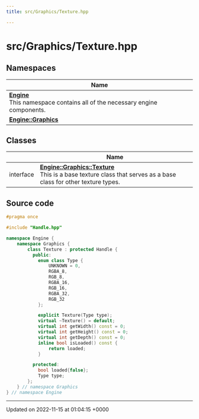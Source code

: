 ```yaml
---
title: src/Graphics/Texture.hpp

---
```


# src/Graphics/Texture.hpp



## Namespaces

| Name           |
| -------------- |
| **[Engine](/namespaces/namespaceEngine.md)** <br>This namespace contains all of the necessary engine components.  |
| **[Engine::Graphics](/namespaces/namespaceEngine_1_1Graphics.md)**  |

## Classes

|                | Name           |
| -------------- | -------------- |
| interface | **[Engine::Graphics::Texture](/classes/classEngine_1_1Graphics_1_1Texture.md)** <br>This is a base texture class that serves as a base class for other texture types.  |




## Source code

```cpp
#pragma once

#include "Handle.hpp"

namespace Engine {
    namespace Graphics {
        class Texture : protected Handle {
          public:
            enum class Type {
                UNKNOWN = 0,
                RGBA_8,
                RGB_8,
                RGBA_16,
                RGB_16,
                RGBA_32,
                RGB_32
            };

            explicit Texture(Type type);
            virtual ~Texture() = default;
            virtual int getWidth() const = 0;
            virtual int getHeight() const = 0;
            virtual int getDepth() const = 0;
            inline bool isLoaded() const {
                return loaded;
            }

          protected:
            bool loaded{false};
            Type type;
        };
    } // namespace Graphics
} // namespace Engine
```


-------------------------------

Updated on 2022-11-15 at 01:04:15 +0000
